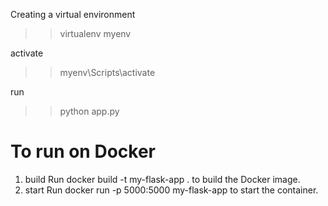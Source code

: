 Creating a virtual environment
 >> virtualenv myenv 

activate
>> myenv\Scripts\activate

run
>> python app.py

# To run on Docker 
1. build
Run docker build -t my-flask-app . to build the Docker image.
2. start
Run docker run -p 5000:5000 my-flask-app to start the container.
